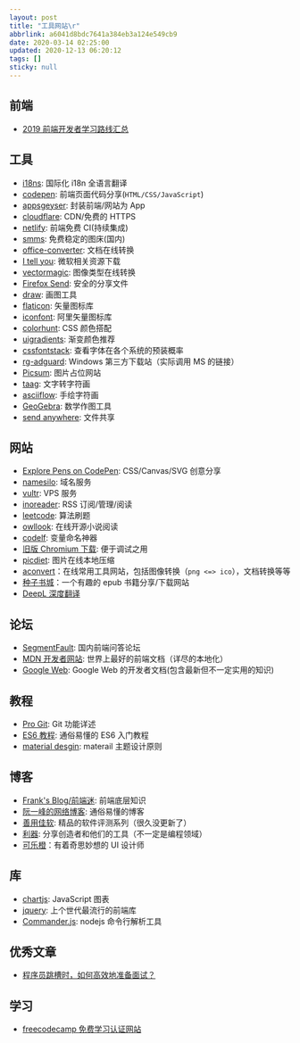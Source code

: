 ```yaml
---
layout: post
title: "工具网站\r"
abbrlink: a6041d8bdc7641a384eb3a124e549cb9
date: 2020-03-14 02:25:00
updated: 2020-12-13 06:20:12
tags: []
sticky: null
---
```


## 前端

- [2019 前端开发者学习路线汇总](https://frontendmasters.com/books/front-end-handbook/2019/)

## 工具

- [i18ns](https://i18ns.com/): 国际化 i18n 全语言翻译
- [codepen](https://codepen.io/): 前端页面代码分享(`HTML/CSS/JavaScript`)
- [appsgeyser](https://www.appsgeyser.com/): 封装前端/网站为 App
- [cloudflare](https://www.cloudflare.com/): CDN/免费的 HTTPS
- [netlify](https://www.netlify.com/): 前端免费 CI(持续集成)
- [smms](https://sm.ms/): 免费稳定的图床(国内)
- [office-converter](https://cn.office-converter.com/Online-Document-Converter): 文档在线转换
- [I tell you](https://msdn.itellyou.cn/): 微软相关资源下载
- [vectormagic](https://vectormagic.com/): 图像类型在线转换
- [Firefox Send](https://send.firefox.com/): 安全的分享文件
- [draw](https://www.draw.io/): 画图工具
- [flaticon](https://www.flaticon.com/): 矢量图标库
- [iconfont](https://www.iconfont.cn/): 阿里矢量图标库
- [colorhunt](https://colorhunt.co/): CSS 颜色搭配
- [uigradients](https://uigradients.com/): 渐变颜色推荐
- [cssfontstack](https://www.cssfontstack.com/): 查看字体在各个系统的预装概率
- [rg-adguard](https://tb.rg-adguard.net/): Windows 第三方下载站（实际调用 MS 的链接）
- [Picsum](https://picsum.photos/): 图片占位网站
- [taag](http://patorjk.com/software/taag/): 文字转字符画
- [asciiflow](http://asciiflow.com/): 手绘字符画
- [GeoGebra](https://www.geogebra.org/): 数学作图工具
- [send anywhere](https://send-anywhere.com/): 文件共享

## 网站

- [Explore Pens on CodePen](https://codepen.io/pens/): CSS/Canvas/SVG 创意分享
- [namesilo](https://www.namesilo.com/): 域名服务
- [vultr](https://www.vultr.com/): VPS 服务
- [inoreader](https://www.inoreader.com/): RSS 订阅/管理/阅读
- [leetcode](https://leetcode.com/problemset/all/): 算法刷题
- [owllook](https://www.owllook.net/): 在线开源小说阅读
- [codelf](https://unbug.github.io/codelf/): 变量命名神器
- [旧版 Chromium 下载](https://sourceforge.net/projects/crportable/files/): 便于调试之用
- [picdiet](https://www.picdiet.com/zh-cn): 图片在线本地压缩
- [aconvert](https://www.aconvert.com/)：在线常用工具网站，包括图像转换（`png <=> ico`），文档转换等等
- [种子书城](https://zhongzisc.blogspot.com/)：一个有趣的 epub 书籍分享/下载网站
- [DeepL 深度翻译](https://www.deepl.com/translator)

## 论坛

- [SegmentFault](https://segmentfault.com/): 国内前端问答论坛
- [MDN 开发者网站](https://developer.mozilla.org/zh-CN/): 世界上最好的前端文档（详尽的本地化）
- [Google Web](https://developers.google.com/web/): Google Web 的开发者文档(包含最新但不一定实用的知识)

## 教程

- [Pro Git](https://git-scm.com/book/zh/v1): Git 功能详述
- [ES6 教程](http://es6.ruanyifeng.com/): 通俗易懂的 ES6 入门教程
- [material desgin](https://material.io/design/): materail 主题设计原则

## 博客

- [Frank's Blog/前端迷](http://ru23.com/): 前端底层知识
- [阮一峰的网络博客](http://www.ruanyifeng.com/blog/): 通俗易懂的博客
- [善用佳软](http://xbeta.info/): 精品的软件评测系列（很久没更新了）
- [利器](https://liqi.io/): 分享创造者和他们的工具（不一定是编程领域）
- [可乐橙](https://colachan.com/)：有着奇思妙想的 UI 设计师

## 库

- [chartjs](https://www.chartjs.org/): JavaScript 图表
- [jquery](https://jquery.com/): 上个世代最流行的前端库
- [Commander.js](https://github.com/tj/commander.js/blob/master/Readme_zh-CN.md): nodejs 命令行解析工具

## 优秀文章

- [程序员跳槽时，如何高效地准备面试？](https://juejin.im/post/5aa0d65a5188251880387b01)

## 学习

- [freecodecamp 免费学习认证网站](https://www.freecodecamp.org/learn/front-end-libraries/react/create-a-simple-jsx-element)

